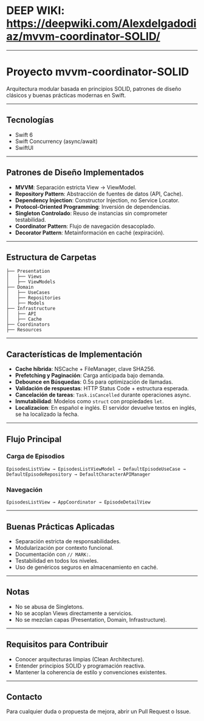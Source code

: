 # DEEP WIKI: https://deepwiki.com/Alexdelgadodiaz/mvvm-coordinator-SOLID/

----

# Proyecto mvvm-coordinator-SOLID

Arquitectura modular basada en principios SOLID, patrones de diseño clásicos y buenas prácticas modernas en Swift.

---

## Tecnologías

- Swift 6
- Swift Concurrency (async/await)
- SwiftUI

---

## Patrones de Diseño Implementados

- **MVVM**: Separación estricta View → ViewModel.
- **Repository Pattern**: Abstracción de fuentes de datos (API, Cache).
- **Dependency Injection**: Constructor Injection, no Service Locator.
- **Protocol-Oriented Programming**: Inversión de dependencias.
- **Singleton Controlado**: Reuso de instancias sin comprometer testabilidad.
- **Coordinator Pattern**: Flujo de navegación desacoplado.
- **Decorator Pattern**: Metainformación en caché (expiración).

---

## Estructura de Carpetas

```
├── Presentation
│   ├── Views
│   ├── ViewModels
├── Domain
│   ├── UseCases
│   ├── Repositories
│   ├── Models
├── Infrastructure
│   ├── API
│   ├── Cache
├── Coordinators
├── Resources
```

---

## Características de Implementación

- **Cache híbrida**: NSCache + FileManager, clave SHA256.
- **Prefetching y Paginación**: Carga anticipada bajo demanda.
- **Debounce en Búsquedas**: 0.5s para optimización de llamadas.
- **Validación de respuestas**: HTTP Status Code + estructura esperada.
- **Cancelación de tareas**: `Task.isCancelled` durante operaciones async.
- **Inmutabilidad**: Modelos como `struct` con propiedades `let`.
- **Localizacion**: En español e inglés. El servidor devuelve textos en inglés, se ha localizado la fecha.

---

## Flujo Principal

### Carga de Episodios

```plaintext
EpisodesListView → EpisodesListViewModel → DefaultEpisodeUseCase → DefaultEpisodeRepository → DefaultCharacterAPIManager
```

### Navegación

```plaintext
EpisodesListView → AppCoordinator → EpisodeDetailView
```

---

## Buenas Prácticas Aplicadas

- Separación estricta de responsabilidades.
- Modularización por contexto funcional.
- Documentación con `// MARK:`.
- Testabilidad en todos los niveles.
- Uso de genéricos seguros en almacenamiento en caché.

---

## Notas

- No se abusa de Singletons.
- No se acoplan Views directamente a servicios.
- No se mezclan capas (Presentation, Domain, Infrastructure).

---

## Requisitos para Contribuir

- Conocer arquitecturas limpias (Clean Architecture).
- Entender principios SOLID y programación reactiva.
- Mantener la coherencia de estilo y convenciones existentes.

---

## Contacto

Para cualquier duda o propuesta de mejora, abrir un Pull Request o Issue.


